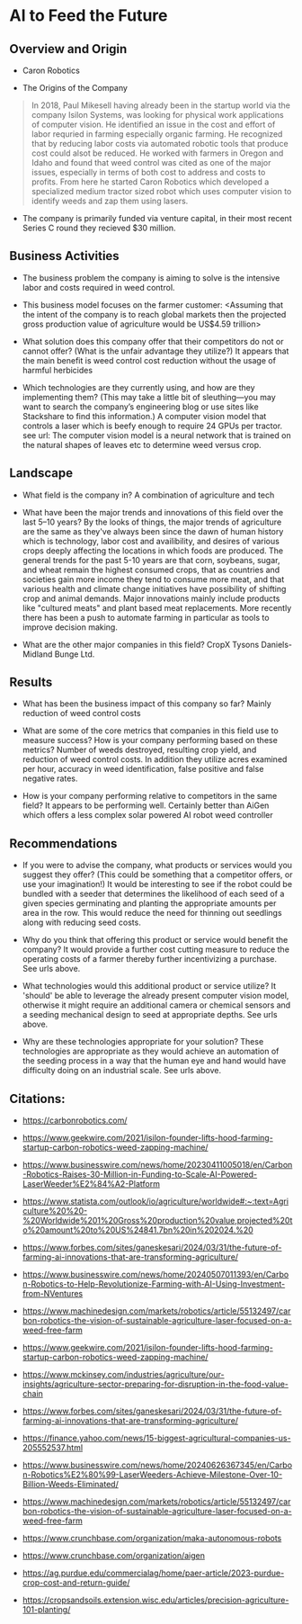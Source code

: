 # AI to Feed the Future

## Overview and Origin

* Caron Robotics 

* The Origins of the Company
> In 2018, Paul Mikesell having already been in the startup world via the company Isilon Systems, was looking for physical work applications of computer vision. He identified an issue in the cost and effort of labor requried in farming especially organic farming. He recognized that by reducing labor costs via automated robotic tools that produce cost could alsot be reduced. He worked with farmers in Oregon and Idaho and found that weed control was cited as one of the major issues, especially in terms of both cost to address and costs to profits. From here he started Caron Robotics which developed a specialized medium tractor sized robot which uses computer vision to identify weeds and zap them using lasers.

* The company is primarily funded via venture capital, in their most recent Series C round they recieved $30 million. 

## Business Activities

* The business problem the company is aiming to solve is the intensive labor and costs required in weed control. 

* This business model focuses on the farmer customer:
<Assuming that the intent of the company is to reach global markets then the projected gross production value of agriculture would be US$4.59 trillion> 

* What solution does this company offer that their competitors do not or cannot offer? (What is the unfair advantage they utilize?)
It appears that the main benefit is weed control cost reduction without the usage of harmful herbicides 

* Which technologies are they currently using, and how are they implementing them? (This may take a little bit of sleuthing&mdash;you may want to search the company’s engineering blog or use sites like Stackshare to find this information.)
A computer vision model that controls a laser which is beefy enough to require 24 GPUs per tractor. 
see url: 
The computer vision model is a neural network that is trained on the natural shapes of leaves etc to determine weed versus crop. 

## Landscape

* What field is the company in?
A combination of agriculture and tech 


* What have been the major trends and innovations of this field over the last 5&ndash;10 years?
By the looks of things, the major trends of agriculture are the same as they've always been since the dawn of human history which is technology, labor cost and availibility, and desires of various crops deeply affecting the locations in which foods are produced. The general trends for the past 5-10 years are that corn, soybeans, sugar, and wheat remain the highest consumed crops, that as countries and societies gain more income they tend to consume more meat, and that various health and climate change initiatives have possibility of shifting crop and animal demands. Major innovations mainly include products like "cultured meats" and plant based meat replacements. More recently there has been a push to automate farming in particular as tools to improve decision making. 


* What are the other major companies in this field?
CropX
Tysons
Daniels-Midland
Bunge Ltd.


## Results

* What has been the business impact of this company so far?
Mainly reduction of weed control costs 

* What are some of the core metrics that companies in this field use to measure success? How is your company performing based on these metrics?
Number of weeds destroyed, resulting crop yield, and reduction of weed control costs. 
In addition they utilize acres examined per hour, accuracy in weed identification, false positive and false negative rates. 

* How is your company performing relative to competitors in the same field?
It appears to be performing well. Certainly better than AiGen which offers a less complex solar powered AI robot weed controller 

## Recommendations

* If you were to advise the company, what products or services would you suggest they offer? (This could be something that a competitor offers, or use your imagination!)
It would be interesting to see if the robot could be bundled with a seeder that determines the likelihood of each seed of a given species germinating and planting the appropriate amounts per area in the row. This would reduce the need for thinning out seedlings along with reducing seed costs. 


* Why do you think that offering this product or service would benefit the company?
It would provide a further cost cutting measure to reduce the operating costs of a farmer thereby further incentivizing a purchase. See urls above. 

* What technologies would this additional product or service utilize?
It 'should' be able to leverage the already present computer vision model, otherwise it might require an additional camera or chemical sensors and a seeding mechanical design to seed at appropriate depths. See urls above. 

* Why are these technologies appropriate for your solution?
These technologies are appropriate as they would achieve an automation of the seeding process in a way that the human eye and hand would have difficulty doing on an industrial scale. See urls above. 

## Citations:

* https://carbonrobotics.com/

* https://www.geekwire.com/2021/isilon-founder-lifts-hood-farming-startup-carbon-robotics-weed-zapping-machine/

* https://www.businesswire.com/news/home/20230411005018/en/Carbon-Robotics-Raises-30-Million-in-Funding-to-Scale-AI-Powered-LaserWeeder%E2%84%A2-Platform

* https://www.statista.com/outlook/io/agriculture/worldwide#:~:text=Agriculture%20%20-%20Worldwide%201%20Gross%20production%20value,projected%20to%20amount%20to%20US%24841.7bn%20in%202024.%20

* https://www.forbes.com/sites/ganeskesari/2024/03/31/the-future-of-farming-ai-innovations-that-are-transforming-agriculture/

* https://www.businesswire.com/news/home/20240507011393/en/Carbon-Robotics-to-Help-Revolutionize-Farming-with-AI-Using-Investment-from-NVentures

* https://www.machinedesign.com/markets/robotics/article/55132497/carbon-robotics-the-vision-of-sustainable-agriculture-laser-focused-on-a-weed-free-farm

* https://www.geekwire.com/2021/isilon-founder-lifts-hood-farming-startup-carbon-robotics-weed-zapping-machine/

* https://www.mckinsey.com/industries/agriculture/our-insights/agriculture-sector-preparing-for-disruption-in-the-food-value-chain

* https://www.forbes.com/sites/ganeskesari/2024/03/31/the-future-of-farming-ai-innovations-that-are-transforming-agriculture/

* https://finance.yahoo.com/news/15-biggest-agricultural-companies-us-205552537.html

* https://www.businesswire.com/news/home/20240626367345/en/Carbon-Robotics%E2%80%99-LaserWeeders-Achieve-Milestone-Over-10-Billion-Weeds-Eliminated/

* https://www.machinedesign.com/markets/robotics/article/55132497/carbon-robotics-the-vision-of-sustainable-agriculture-laser-focused-on-a-weed-free-farm

* https://www.crunchbase.com/organization/maka-autonomous-robots
  
* https://www.crunchbase.com/organization/aigen

* https://ag.purdue.edu/commercialag/home/paer-article/2023-purdue-crop-cost-and-return-guide/
 
* https://cropsandsoils.extension.wisc.edu/articles/precision-agriculture-101-planting/